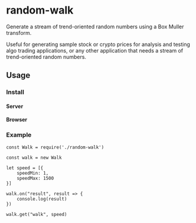 # random-walk
Generate a stream of trend-oriented random numbers using a Box Muller transform. 

Useful for generating sample stock or crypto prices for analysis and testing algo trading applications, or any other application that needs a stream of trend-oriented random numbers.

## Usage
### Install
#### Server
#### Browser
### Example
```
const Walk = require('./random-walk')

const walk = new Walk

let speed = [{
    speedMin: 1,
    speedMax: 1500
}]

walk.on("result", result => {
    console.log(result)
})

walk.get("walk", speed)
```